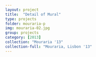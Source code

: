 ```yaml
---
layout: project
title:  "Detail of Mural"
type: projects
folder: mouraria-p
img: mouraria-02.jpg
group: projects
category: [2013]
collection: "Mouraria '13"
collection-full: "Mouraria, Lisbon '13" 
---
```



